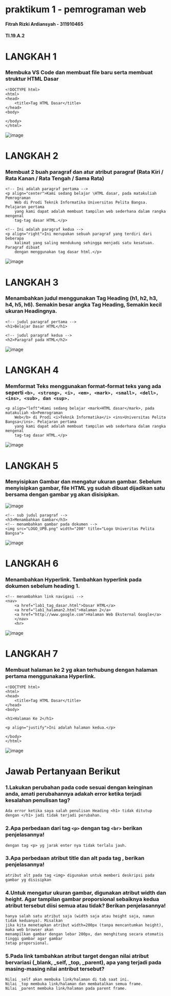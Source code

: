 # praktikum 1 - pemrograman web
#### Fitrah Rizki Ardiansyah - 311910465
#### TI.19.A.2
# LANGKAH 1
### Membuka VS Code dan membuat file baru serta membuat struktur HTML Dasar
```
<!DOCTYPE html>
<html>
<head>
    <title>Tag HTML Dasar</title>
</head>
<body>

</body>
</html>
```
![image](https://user-images.githubusercontent.com/56240954/112934019-1d97e280-914b-11eb-9455-f4d1fe458a26.png)

# LANGKAH 2
### Membuat 2 buah paragraf dan atur atribut paragraf (Rata Kiri / Rata Kanan / Rata Tengah / Sama Rata)

```
<!-- Ini adalah paragraf pertama -->
<p align="center">Kami sedang belajar \HTML dasar, pada matakuliah Pemrograman
    Web di Prodi Teknik Informatika Universitas Pelita Bangsa. Pelajaran pertama
    yang kami dapat adalah membuat tampilan web sederhana dalam rangka mengenal
    tag-tag dasar HTML.</p>

<!-- Ini adalah paragraf kedua -->
<p align="right">Ini merupakan sebuah paragraf yang terdiri dari beberapa
    kalimat yang saling mendukung sehingga menjadi satu kesatuan. Paragraf dibuat
    dengan menggunakan tag dasar html.</p>
 ```
 ![image](https://user-images.githubusercontent.com/56240954/112966834-ce66a780-9174-11eb-9491-ad3588682533.png)

# LANGKAH 3
### Menambahkan judul menggunakan Tag Heading (h1, h2, h3, h4, h5, h6). Semakin besar angka Tag Heading, Semakin kecil ukuran Headingnya.
```
<!-- judul paragraf pertama -->
<h1>Belajar Dasar HTML</h1>

<!-- judul paragraf kedua -->
<h2>Paragraf pada HTML</h2>
```
![image](https://user-images.githubusercontent.com/56240954/112967391-6d8b9f00-9175-11eb-9ea2-a49854b69854.png)

# LANGKAH 4
### Memformat Teks menggunakan format-format teks yang ada seperti ``` <b>, <strong>, <i>, <em>, <mark>, <small>, <dell>, <ins>, <sub>, dan <sup>. ```
    
```
<p align="left">Kami sedang belajar <mark>HTML dasar</mark>, pada matakuliah <b>Pemrograman
    Web</b> di Prodi <i>Teknik Informatika</i> <ins>Universitas Pelita Bangsa</ins>. Pelajaran pertama
    yang kami dapat adalah membuat tampilan web sederhana dalam rangka mengenal
    tag-tag dasar HTML.</p>
```    
![image](https://user-images.githubusercontent.com/56240954/112968583-a37d5300-9176-11eb-9552-b86bc14895e2.png)

# LANGKAH 5
### Menyisipkan Gambar dan mengatur ukuran gambar. Sebelum menyisipkan gambar, file HTML yg sudah dibuat dijadikan satu bersama dengan gambar yg akan disisipkan.
![image](https://user-images.githubusercontent.com/56240954/112969160-31f1d480-9177-11eb-98a7-4533aadb9ea1.png)
```
<!-- sub judul paragraf -->
<h3>Menambahkan Gambar</h3>
<!-- menambahkan gambar pada dokumen -->
<img src="LOGO_UPB.png" width="200" title="Logo Univeritas Pelita Bangsa">
```
![image](https://user-images.githubusercontent.com/56240954/112969410-6c5b7180-9177-11eb-9886-370021ca528c.png)

# LANGKAH 6
### Menambahkan Hyperlink. Tambahkan hyperlink pada dokumen sebelum heading 1.
```
<!-- menambahkan link navigasi -->
<nav>
    <a href="lab1_tag_dasar.html">Dasar HTML</a>
    <a href="lab1_halaman2.html">Halaman 2</a>
    <a href="http://www.google.com">Halaman Web Eksternal Google</a>
    </nav>
    <hr>
```
![image](https://user-images.githubusercontent.com/56240954/112969851-d5db8000-9177-11eb-9e52-41bb04ac1242.png)

# LANGKAH 7
### Membuat halaman ke 2 yg akan terhubung dengan halaman pertama menggunakana Hyperlink.
```
<!DOCTYPE html>
<html>
<head>
    <title>Tag HTML Dasar</title>
</head>
<body>

<h1>Halaman Ke 2</h1>

<p align="justify">Ini adalah halaman kedua.</p>

</body>
</html>
````
![image](https://user-images.githubusercontent.com/56240954/112970254-32d73600-9178-11eb-8cbc-a7f85bfd6208.png)

# Jawab Pertanyaan Berikut
### 1.Lakukan perubahan pada code sesuai dengan keinginan anda, amati perubahannya adakah error ketika terjadi kesalahan penulisan tag?
```Ada error ketika saya salah penulisan Heading <h1> tidak ditutup dengan </h1> jadi tidak terjadi perubahan.```

### 2.Apa perbedaan dari tag ```<p>``` dengan tag ```<br>``` berikan penjelasannya!
```Dari hasil praktek saya sendiri, perbedaan  tag <br> jarak enter nya lebih jauh 1 line dibandingkan
dengan tag <p> yg jarak enter nya tidak terlalu jauh.
```
### 3.Apa perbedaan atribut title dan alt pada tag <img>, berikan penjelasannya!
```atribut tittle pada tag <img> digunakan untuk memberi judul pada gambar yg disisipkan, sedangkan
atribut alt pada tag <img> digunakan untuk memberi deskripsi pada gambar yg disisipkan
```
### 4.Untuk mengatur ukuran gambar, digunakan atribut width dan height. Agar tampilan gambar proporsional sebaiknya kedua atribut tersebut diisi semua atau tidak? Berikan penjelasannya!
```Untuk mempertahankan proporsi gambar, namun tetap membuat gambar menjadi besar/kecil, cantumkan
hanya salah satu atribut saja (width saja atau height saja, namun tidak keduanya). Misalkan
jika kita menetapkan atribut width=200px (tanpa mencantumkan height), maka web browser akan
menampilkan gambar dengan lebar 200px, dan menghitung secara otomatis tinggi gambar agar gambar
tetap proporsional.
```
### 5.Pada link tambahkan atribut target dengan nilai atribut bervariasi (_blank, _self, _top, _parent), apa yang terjadi pada masing-masing nilai antribut tersebut?
```Nilai _blank akan membuka link/halaman di tab baru.
Nilai _self akan membuka link/halaman di tab saat ini.
Nilai _top membuka link/halaman dan membatalkan semua frame.
Nilai _parent membuka link/halaman pada parent frame.
```





